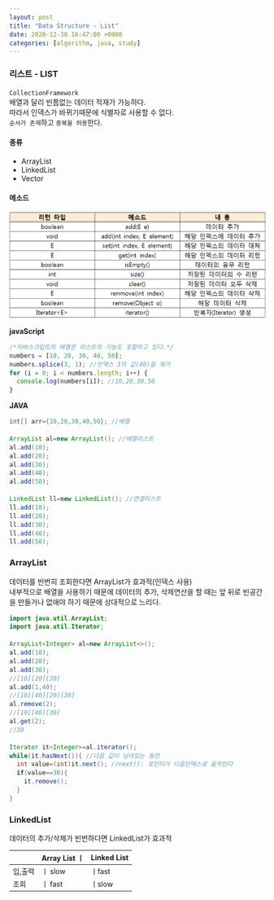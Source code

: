 ```yaml
---
layout: post
title: "Data Structure - List"
date: 2020-12-30 16:47:00 +0900
categories: [algorithm, java, study]
---
```


### 리스트 - LIST

`CollectionFramework`<br>
배열과 달리 빈틈없는 데이터 적재가 가능하다. <br>
따라서 인덱스가 바뀌기때문에 식별자로 사용할 수 없다.<br>
`순서가 존재`하고 `중복을 허용`한다.<br>

#### 종류

- ArrayList
- LinkedList
- Vector

#### 메소드

![list](list.png)

**javaScript**

```javascript
/*자바스크립트의 배열은 리스트의 기능도 포함하고 있다.*/
numbers = [10, 20, 30, 40, 50];
numbers.splice(3, 1); //인덱스 3의 값(40)을 제거
for (i = 0; i < numbers.length; i++) {
  console.log(numbers[i]); //10,20,30,50
}
```

**JAVA**

```java
int[] arr={10,20,30,40,50}; //배열

ArrayList al=new ArrayList(); //배열리스트
al.add(10);
al.add(20);
al.add(30);
al.add(40);
al.add(50);

LinkedList ll=new LinkedList(); //연결리스트
ll.add(10);
ll.add(20);
ll.add(30);
ll.add(40);
ll.add(50);
```

### ArrayList

데이터를 빈번히 조회한다면 ArrayList가 효과적(인덱스 사용)<br>
내부적으로 배열을 사용하기 때문에 데이터의 추가, 삭제연산을 할 때는 앞 뒤로 빈공간을 만들거나 없애야 하기 때문에 상대적으로 느리다.

```java
import java.util.ArrayList;
import java.util.Iterator;

ArrayList<Integer> al=new ArrayList<>();
al.add(10);
al.add(20);
al.add(30);
//[10][20][30]
al.add(1,40);
//[10][40][20][30]
al.remove(2);
//[10][40][30]
al.get(2);
//30

Iterator it<Integer>=al.iterator();
while(it.hasNext()){ //다음 값이 남아있는 동안
  int value=(int)it.next(); //next(): 포인터가 다음인덱스로 움직인다
  if(value==30){
    it.remove();
  }
}


```

### LinkedList

데이터의 추가/삭제가 빈번하다면 LinkedList가 효과적

|         | Array List ㅣ | Linked List |
| ------- | ------------- | ----------- |
| 입,출력 | ㅣ slow       | ㅣfast      |
| 조회    | ㅣ fast       | ㅣslow      |
